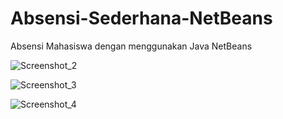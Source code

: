 # Absensi-Sederhana-NetBeans
Absensi Mahasiswa dengan menggunakan Java NetBeans

![Screenshot_2](https://user-images.githubusercontent.com/73946237/98227565-0c76eb00-1f8a-11eb-831d-c5bfe8c2e10f.jpg)

![Screenshot_3](https://user-images.githubusercontent.com/73946237/98227811-54960d80-1f8a-11eb-953e-25fe0370df94.jpg)

![Screenshot_4](https://user-images.githubusercontent.com/73946237/98228024-a179e400-1f8a-11eb-870a-92de46ed0f85.jpg)
